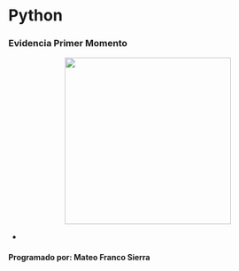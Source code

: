 # Python
### Evidencia Primer Momento

<p align="center">
  <img src="https://firebasestorage.googleapis.com/v0/b/pythonjuevesmfs.appspot.com/o/jake.jpg?alt=media&token=7df52b37-6a04-4955-8cab-b6ecef01aa71" width="300" height="300">
</p>

*
#### Programado por: Mateo Franco Sierra

